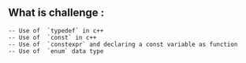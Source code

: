 ## What is challenge :

	-- Use of  `typedef` in c++ 
	-- Use of  `const` in c++
	-- Use of  `constexpr` and declaring a const variable as function
	-- Use of  `enum` data type
	